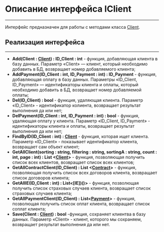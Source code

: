 # **Описание интерфейса IClient**
***
Интерфейс предназначен для работы с методами класса [Client]().
## Реализация интерфейса
***
+ **Add(Client :  [Client]()) : ID_Client : int** - функция, добавляющая клиента в базу данных. Параметр «Client» — клиент, который необходимо добавить в БД, возвращает номер добавляемого клиента;
+ **AddPayment(ID_Client : int, ID_Payment : int) : ID_Payment** - функция, добавляющая оплату в базу данных. Параметры «ID_Client, ID_Payment» — идентификаторы клиента и оплаты, который необходимо добавить в БД, возвращает номер добавляемой оплаты;
+ **Del(ID_Client) : bool** - функция, удаляющая клиента. Параметр «ID_Client» - идентификатор колиента, возвращает результат выполнения да или нет;
+ **DelPayment(ID_Client : int, ID_Payment : int) : bool** - функция, удаляющая оплату у клиента. Параметр «ID_Client, ID_Payment» - идентификаторы клиента и оплаты, возвращает результат выполнения да или нет;
+ **FindByID(ID_Client : int) :  [Client]()** - функция, которая ищет клиента. Параметр «ID_Client» - показывает идентификатор клиента, возвращает сам объект клиент;
+ **GetAllClient(sorting : string, filtering : string, sortingA : string, count : int, page : int) : List <[Client]()>** - функция, позволяющая получить список всех клиентов, возвращает список всех клиентов;
+ **GetAllContractClient(ID_Client) : List <[Contract]()>** - функция, позволяющая получить список всех договоров клиента, возвращает список договоров клиента;
+ **GetAllIE(ID_Client : int) : List<[IE])()>** - функция, позволющая получить список страховых случаев клиента, возвращает список страховых случаев клиента;
+ **GetAllPaymentClient(ID_Client) : List<[Payment]()>** - функция, позволющая получить список оплат клиента, возвращает список соплат клиента;
+ **Save(Client : [Client]()) : bool** -функция, сохраняет клиентва в базу данных. Параметр «Client» - клиент, которого мы сохраняем, возвращает результат выполнения да или нет.